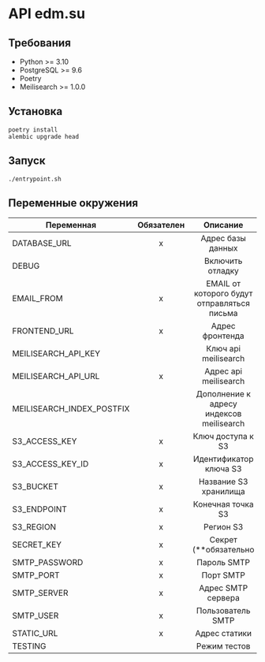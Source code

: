 # API edm.su

## Требования

* Python >= 3.10
* PostgreSQL >= 9.6
* Poetry
* Meilisearch >= 1.0.0

## Установка

```shell
poetry install
alembic upgrade head
```

## Запуск

```shell
./entrypoint.sh
```

## Переменные окружения

| Переменная                | Обязателен |                  Описание                   |           Значение по умолчанию            |
| ------------------------- | :--------: | :-----------------------------------------: | :----------------------------------------: |
| DATABASE_URL              |     x      |              Адрес базы данных              | postgresql://postgres:postgres@db/postgres |
| DEBUG                     |            |              Включить отладку               |                   False                    |
| EMAIL_FROM                |     x      | EMAIL от которого будут отправляться письма |               noreply@edm.su               |
| FRONTEND_URL              |     x      |               Адрес фронтенда               |               https://edm.su               |
| MEILISEARCH_API_KEY       |            |            Ключ api meilisearch             |                                            |
| MEILISEARCH_API_URL       |     x      |            Адрес api meilisearch            |           http://localhost:7700            |
| MEILISEARCH_INDEX_POSTFIX |            |  Дополнение к адресу индексов meilisearch   |                                            |
| S3_ACCESS_KEY             |     x      |              Ключ доступа к S3              |                                            |
| S3_ACCESS_KEY_ID          |     x      |           Идентификатор ключа S3            |                                            |
| S3_BUCKET                 |     x      |            Название S3 хранилища            |                                            |
| S3_ENDPOINT               |     x      |              Конечная точка S3              |                                            |
| S3_REGION                 |     x      |                  Регион S3                  |                 us-east-1                  |
| SECRET_KEY                |     x      |            Секрет (**обязательно            |                                            |
| SMTP_PASSWORD             |     x      |                 Пароль SMTP                 |                                            |
| SMTP_PORT                 |     x      |                  Порт SMTP                  |                                            |
| SMTP_SERVER               |     x      |             Адрес SMTP сервера              |                                            |
| SMTP_USER                 |     x      |              Пользователь SMTP              |                                            |
| STATIC_URL                |     x      |                Адрес статики                |         https://static.dev.edm.su          |
| TESTING                   |            |                Режим тестов                 |                   False                    |
